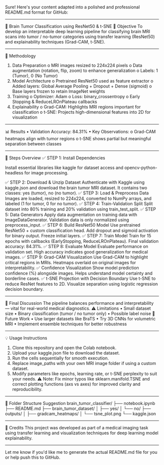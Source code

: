 Sure! Here's your content adapted into a polished and professional README.md format for GitHub:
________________________________________
🧠 Brain Tumor Classification using ResNet50 & t-SNE
📌 Objective
To develop an interpretable deep learning pipeline for classifying brain MRI scans into tumor / no-tumor categories using transfer learning (ResNet50) and explainability techniques (Grad-CAM, t-SNE).
________________________________________
🧪 Methodology
1.	Data Preparation
o	MRI images resized to 224x224 pixels
o	Data augmentation (rotation, flip, zoom) to enhance generalization
o	Labels: 1 (Tumor), 0 (No Tumor)
2.	Model Architecture
o	Pretrained ResNet50 used as feature extractor
o	Added layers: Global Average Pooling + Dropout + Dense (sigmoid)
o	Base layers frozen to retain ImageNet weights
3.	Training
o	Optimizer: Adam
o	Loss: binary_crossentropy
o	Early Stopping & ReduceLROnPlateau callbacks
4.	Explainability
o	Grad-CAM: Highlights MRI regions important for classification
o	t-SNE: Projects high-dimensional features into 2D for visualization
________________________________________
📊 Results
•	Validation Accuracy: 84.31%
•	Key Observations:
o	Grad-CAM heatmaps align with tumor regions
o	t-SNE shows partial but meaningful separation between classes
________________________________________
🧠 Steps Overview
✅ STEP 1: Install Dependencies

Install essential libraries like kaggle for dataset access and opencv-python-headless for image processing.

✅ STEP 2: Download & Unzip Dataset
Authenticate with Kaggle using kaggle.json and download the brain tumor MRI dataset. It contains two classes: yes (tumor), no (no tumor).
✅ STEP 3: Load & Preprocess Data
Images are loaded, resized to 224x224, converted to NumPy arrays, and labeled (1 for tumor, 0 for no tumor).
✅ STEP 4: Train-Validation Split
Split dataset into 80% training and 20% validation using train_test_split.
✅ STEP 5: Data Generators
Apply data augmentation on training data with ImageDataGenerator. Validation data is only normalized using preprocess_input.
✅ STEP 6: Build ResNet50 Model
Use pretrained ResNet50 + custom classification head. Add dropout and sigmoid activation for binary output. Freeze initial layers.
✅ STEP 7: Train Model
Train for 15 epochs with callbacks (EarlyStopping, ReduceLROnPlateau). Final validation accuracy: 84.31%.
✅ STEP 8: Evaluate Model
Evaluate performance on validation set. High accuracy indicates good generalization for medical images.
✅ STEP 9: Grad-CAM Visualization
Use Grad-CAM to highlight critical regions in MRIs. Heatmaps overlaid on original images for interpretability.
✅ Confidence Visualization
Show model prediction confidence (%) alongside images. Helps understand model certainty and borderline cases.
✅ t-SNE Projection with Decision Boundary
Use t-SNE to reduce ResNet features to 2D. Visualize separation using logistic regression decision boundary.
________________________________________
📝 Final Discussion
The pipeline balances performance and interpretability — vital for real-world medical diagnostics.
⚠ Limitations
•	Small dataset size
•	Binary classification (tumor / no tumor only)
•	Possible label noise
🔭 Future Work
•	Use larger datasets like BraTS
•	Try 3D CNNs for volumetric MRI
•	Implement ensemble techniques for better robustness
________________________________________
💡 Usage Instructions
1.	Clone this repository and open the Colab notebook.
2.	Upload your kaggle.json file to download the dataset.
3.	Run the cells sequentially for smooth execution.
4.	Replace image_paths with your own MRI image folder if using a custom dataset.
5.	Modify parameters like epochs, learning rate, or t-SNE perplexity to suit your needs.
⚠️ Note: Fix minor typos like sklearn.manifold.TSNE and correct plotting functions (axs vs axes) for improved clarity and reproducibility.
________________________________________
📁 Folder Structure Suggestion
brain_tumor_classifier/
├── notebook.ipynb
├── README.md
├── brain_tumor_dataset/
│   ├── yes/
│   └── no/
├── outputs/
│   ├── gradcam_heatmaps/
│   └── tsne_plot.png
└── kaggle.json
________________________________________
🤝 Credits
This project was developed as part of a medical imaging task using transfer learning and visualization techniques for deep learning model explainability.
________________________________________
Let me know if you'd like me to generate the actual README.md file for you or help push this to GitHub.
